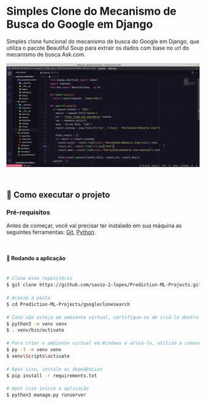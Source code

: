 # Simples Clone do Mecanismo de Busca do Google em Django

Simples clone funcional do mecanismo de busca do Google em Django, que utiliza o pacote Beautiful Soup para extrair os dados com base no url do mecanismo de busca Ask.com.

<p align="center" style="display: flex; align-items: flex-start; justify-content: center;">
  <img alt="djangoProject" title="#djangoProject" src=".github/1.gif" width="1000px">
</p>

<br>

## 🚀 Como executar o projeto

### Pré-requisitos

Antes de começar, você vai precisar ter instalado em sua máquina as seguintes ferramentas:
[Git](https://git-scm.com), [Python](https://www.python.org/).

<br>

#### 🧭 Rodando a aplicação

```bash

# Clone esse repositório
$ git clone https://github.com/savio-2-lopes/Prediction-ML-Projects.git

# Acesse a pasta
$ cd Prediction-ML-Projects/googleclonesearch

# Caso não esteja em ambiente virtual, certifique-se de criá-lo dentro da pasta (em Linux/macOS) e ativá-lo
$ python3 -m venv venv
$ . venv/bin/activate

# Para criar o ambiente virtual em Windows e ativá-lo, utilize o comando abaixo
$ py -3 -m venv venv
$ venv\Scripts\activate

# Após isso, instale as depedências
$ pip install -r requirements.txt

# Após isso inicie a aplicação
$ python3 manage.py runserver

```
